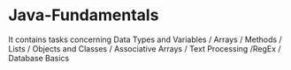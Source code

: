 # Java-Fundamentals
It contains tasks concerning Data Types and Variables / Arrays / Methods / Lists / Objects and Classes /   Associative Arrays  / Text Processing /RegEx / Database Basics
